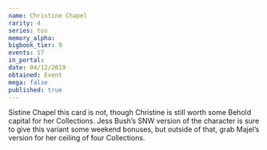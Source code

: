 ```yaml
---
name: Christine Chapel
rarity: 4
series: tos
memory_alpha:
bigbook_tier: 9
events: 17
in_portal:
date: 04/12/2019
obtained: Event
mega: false
published: true
---
```


Sistine Chapel this card is not, though Christine is still worth some Behold capital for her Collections. Jess Bush’s SNW version of the character is sure to give this variant some weekend bonuses, but outside of that, grab Majel’s version for her ceiling of four Collections.
